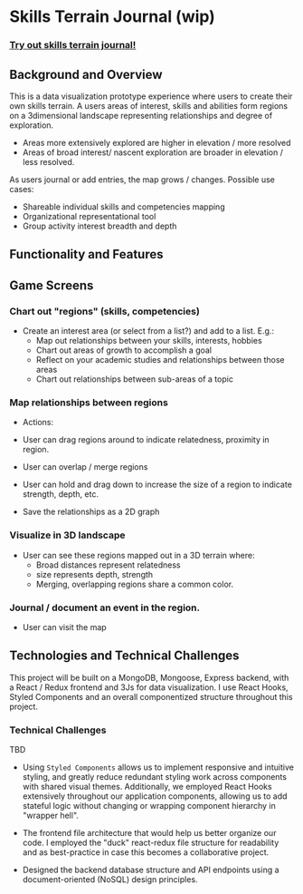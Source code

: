 # Skills Terrain Journal (wip) 

### [Try out skills terrain journal!]()

## Background and Overview
This is a data visualization prototype experience where users to create their own skills terrain. A users areas of interest, skills and abilities form regions on a 3dimensional landscape representing relationships and degree of exploration.

* Areas more extensively explored are higher in elevation / more resolved
* Areas of broad interest/ nascent exploration are broader in elevation / less resolved.

As users journal or add entries, the map grows / changes. Possible use cases: 
  * Shareable individual skills and competencies mapping
  * Organizational representational tool
  * Group activity interest breadth and depth

## Functionality and Features

## Game Screens
### Chart out "regions" (skills, competencies) 

* Create an interest area (or select from a list?) and add to a list. E.g.:
  * Map out relationships between your skills, interests, hobbies
  * Chart out areas of growth to accomplish a goal
  * Reflect on your academic studies and relationships between those areas
  * Chart out relationships between sub-areas of a topic
  
### Map relationships between regions 

* Actions: 
 * User can drag regions around to indicate relatedness, proximity in region.
 * User can overlap / merge regions
 * User can hold and drag down to increase the size of a region to indicate strength, depth, etc.

* Save the relationships as a 2D graph

### Visualize in 3D landscape 

* User can see these regions mapped out in a 3D terrain where:
  * Broad distances represent relatedness
  * size represents depth, strength
  * Merging, overlapping regions share a common color. 

### Journal / document an event in the region. 

* User can visit the map 

## Technologies and Technical Challenges

This project will be built on a MongoDB, Mongoose, Express backend, with a React / Redux frontend and 3Js for data visualization. I use React Hooks, Styled Components and an overall componentized structure throughout this project.

### Technical Challenges

TBD

- Using `Styled Components` allows us to implement responsive and intuitive styling, and greatly reduce redundant styling work across components with shared visual themes. Additionally, we employed React Hooks extensively throughout our application components, allowing us to add stateful logic without changing or wrapping component hierarchy in "wrapper hell".

- The frontend file architecture that would help us better organize our code. I employed the "duck" react-redux file structure for readability and as best-practice in case this becomes a collaborative project. 

- Designed the backend database structure and API endpoints using a document-oriented (NoSQL) design principles. 
